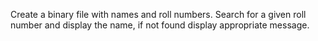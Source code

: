Create a binary file with names and roll numbers. Search for a given roll number and display the name, if not found display appropriate message.
